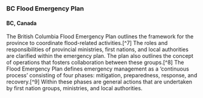 ### BC Flood Emergency Plan 
#### BC, Canada

The British Columbia Flood Emergency Plan outlines the framework for the province to coordinate flood-related activities.[^7] The roles and responsibilities of provincial ministries, first nations, and local authorities are clarified within the emergency plan. The plan also outlines the concept of operations that fosters collaboration between these groups.[^8] The Flood Emergency Plan defines emergency management as a ‘continuous process’ consisting of four phases: mitigation, preparedness, response, and recovery.[^9] Within these phases are general actions that are undertaken by first nation groups, ministries, and local authorities.